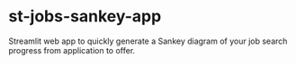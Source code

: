 # st-jobs-sankey-app

Streamlit web app to quickly generate a Sankey diagram of your job search progress from application to offer.
